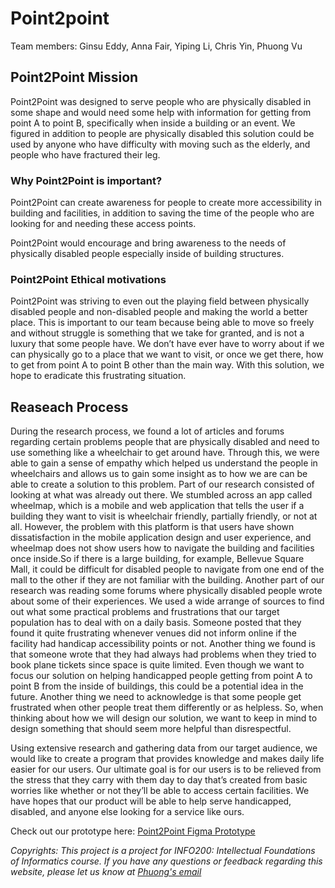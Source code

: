 # Point2point
Team members: Ginsu Eddy, Anna Fair, Yiping Li, Chris Yin, Phuong Vu

## **Point2Point Mission**
Point2Point was designed to serve people who are physically disabled in some shape and would need some help with information for getting from point A to point B, specifically when inside a building or an event. We figured in addition to people are physically disabled this solution could be used by anyone who have difficulty with moving such as the elderly, and people who have fractured their leg.

### Why Point2Point is important?
Point2Point can create awareness for people to create more accessibility in building and facilities, in addition to saving the time of the people who are looking for and needing these access points.

Point2Point would encourage and bring awareness to the needs of physically disabled people especially inside of building structures.

### Point2Point Ethical motivations
Point2Point was striving to even out the playing field between physically disabled people and non-disabled people and making the world a better place. This is important to our team because being able to move so freely and without struggle is something that we take for granted, and is not a luxury that some people have. We don’t have ever have to worry about if we can physically go to a place that we want to visit, or once we get there, how to get from point A to point B other than the main way. With this solution, we hope to eradicate this frustrating situation.

## **Reaseach Process**
During the research process, we found a lot of articles and forums regarding certain problems people that are physically disabled and need to use something like a wheelchair to get around have. Through this, we were able to gain a sense of empathy which helped us understand the people in wheelchairs and allows us to gain some insight as to how we are can be able to create a solution to this problem. Part of our research consisted of looking at what was already out there. We stumbled across an app called wheelmap, which is a mobile and web application that tells the user if a building they want to visit is wheelchair friendly, partially friendly, or not at all. However, the problem with this platform is that users have shown dissatisfaction in the mobile application design and user experience, and wheelmap does not show users how to navigate the building and facilities once inside.So if there is a large building, for example, Bellevue Square Mall, it could be difficult for disabled people to navigate from one end of the mall to the other if they are not familiar with the building. Another part of our research was reading some forums where physically disabled people wrote about some of their experiences​. We used a wide arrange of sources to find out what some practical problems and frustrations that our target population has to deal with on a daily basis. Someone posted that they found it quite frustrating whenever venues did not inform online if the facility had handicap accessibility points or not. Another thing we found is that someone wrote that they had always had problems when they tried to book plane tickets since space is quite limited. Even though we want to focus our solution on helping handicapped people getting from point A to point B from the inside of buildings, this could be a potential idea in the future. Another thing we need to acknowledge is that some people get frustrated when other people treat them differently or as helpless. So, when thinking about how we will design our solution, we want to keep in mind to design something that should seem more helpful than disrespectful.

Using extensive research and gathering data from our target audience, we would like to create a program that provides knowledge and makes daily life easier for our users. Our ultimate goal is for our users is to be relieved from the stress that they carry with them day to day that’s created from basic worries like whether or not they’ll be able to access certain facilities. We have hopes that our product will be able to help serve handicapped, disabled, and anyone else looking for a service like ours.

Check out our prototype here: [Point2Point Figma Prototype](https://www.figma.com/proto/S6CQwNrzy5p2p5E6fPnQs3wO/Point2Point?node-id=0%3A1&scaling=scale-down)

*Copyrights: This project is a project for INFO200: Intellectual Foundations of Informatics course. If you have any questions or feedback regarding this website, please let us know at [Phuong's email](mailto:prokhanhphuong@gmail.com)* 
